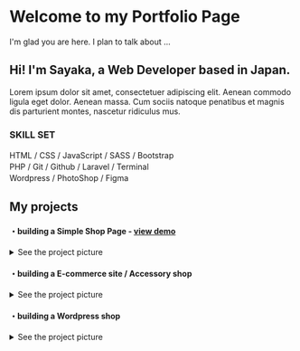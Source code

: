 # Welcome to my Portfolio Page

I'm glad you are here. I plan to talk about ...

## Hi! I'm Sayaka, a Web Developer based in Japan.

Lorem ipsum dolor sit amet, consectetuer adipiscing elit. Aenean commodo ligula eget dolor. Aenean massa. Cum sociis natoque penatibus et magnis dis parturient montes, nascetur ridiculus mus.

### SKILL SET

HTML  /  CSS  /  JavaScript  /  SASS  /  Bootstrap　   
PHP  /  Git  /  Github  /  Laravel  /  Terminal　   
Wordpress  /  PhotoShop  /  Figma　　　



## My projects

#### ・building a Simple Shop Page - [view demo](https://purin-time.github.io/responsive-grid-view/)

<details><summary>See the project picture</summary>
design / coding / release / logo <br> 
<img src="https://github.com/purin-time/github-pages-with-jekyll/blob/master/image/Top-down-view-of-iPhone-6.jpg" width="500px">   
</details>

#### ・building a E-commerce site / Accessory shop

<details><summary>See the project picture</summary>
<img src="https://github.com/purin-time/github-pages-with-jekyll/blob/master/image/couronne.shopselect.net_items_34004677(iPhone%20X).png" width="200px">
</details>

#### ・building a Wordpress shop

<details><summary>See the project picture</summary>
<img src="https://github.com/purin-time/github-pages-with-jekyll/blob/master/image/img.png" width="500px">
</details>
